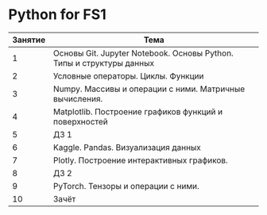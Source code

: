 # Python for FS1
 
| Занятие         | Тема     | 
|--------------|-----------|
| 1      | Основы Git. Jupyter Notebook. Основы Python. Типы и структуры данных      |
| 2      | Условные операторы. Циклы. Функции  | 
| 3      | Numpy. Массивы и операции с ними. Матричные вычисления.   | 
| 4      | Matplotlib. Построение графиков функций и поверхностей  | 
| 5      | ДЗ 1  | 
| 6      | Kaggle. Pandas. Визуализация данных  | 
| 7      | Plotly. Построение интерактивных графиков.  | 
| 8      | ДЗ 2   | 
| 9      | PyTorch. Тензоры и операции с ними.| 
| 10     | Зачёт  | 
